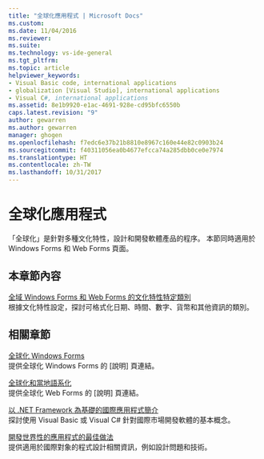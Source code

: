 ```yaml
---
title: "全球化應用程式 | Microsoft Docs"
ms.custom: 
ms.date: 11/04/2016
ms.reviewer: 
ms.suite: 
ms.technology: vs-ide-general
ms.tgt_pltfrm: 
ms.topic: article
helpviewer_keywords:
- Visual Basic code, international applications
- globalization [Visual Studio], international applications
- Visual C#, international applications
ms.assetid: 8e1b9920-e1ac-4691-928e-cd95bfc6550b
caps.latest.revision: "9"
author: gewarren
ms.author: gewarren
manager: ghogen
ms.openlocfilehash: f7edc6e37b21b8810e8967c160e44e82c0903b24
ms.sourcegitcommit: f40311056ea0b4677efcca74a285dbb0ce0e7974
ms.translationtype: HT
ms.contentlocale: zh-TW
ms.lasthandoff: 10/31/2017
---
```

# <a name="globalizing-applications"></a>全球化應用程式
「全球化」是針對多種文化特性，設計和開發軟體產品的程序。 本節同時適用於 Windows Forms 和 Web Forms 頁面。  
  
## <a name="in-this-section"></a>本章節內容  
 [全域 Windows Forms 和 Web Forms 的文化特性特定類別](../ide/culture-specific-classes-for-global-windows-forms-and-web-forms.md)  
 根據文化特性設定，探討可格式化日期、時間、數字、貨幣和其他資訊的類別。  
  
## <a name="related-sections"></a>相關章節  
 [全球化 Windows Forms](/dotnet/framework/winforms/advanced/globalizing-windows-forms)  
 提供全球化 Windows Forms 的 [說明] 頁連結。  
  
 [全球化和當地語系化](http://msdn.microsoft.com/Library/8ef3838e-9d05-4236-9dd0-ceecff9df80d)  
 提供全球化 Web Forms 的 [說明] 頁連結。  
  
 [以 .NET Framework 為基礎的國際應用程式簡介](../ide/introduction-to-international-applications-based-on-the-dotnet-framework.md)  
 探討使用 Visual Basic 或 Visual C# 針對國際市場開發軟體的基本概念。  
  
 [開發世界性的應用程式的最佳做法](http://msdn.microsoft.com/Library/f08169c7-aad8-4ec3-9a21-9ebd3b89986c)  
 提供適用於國際對象的程式設計相關資訊，例如設計問題和技術。